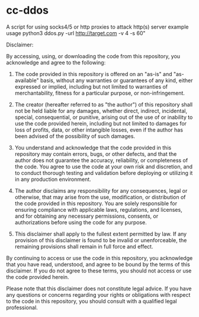 # cc-ddos
A script for using socks4/5 or http proxies to attack http(s) server example usage python3 ddos.py -url http://target.com -v 4 -s 60"


Disclaimer: 

By accessing, using, or downloading the code from this repository, you acknowledge and agree to the following:

1. The code provided in this repository is offered on an "as-is" and "as-available" basis, without any warranties or guarantees of any kind, either expressed or implied, including but not limited to warranties of merchantability, fitness for a particular purpose, or non-infringement.

2. The creator (hereafter referred to as "the author") of this repository shall not be held liable for any damages, whether direct, indirect, incidental, special, consequential, or punitive, arising out of the use of or inability to use the code provided herein, including but not limited to damages for loss of profits, data, or other intangible losses, even if the author has been advised of the possibility of such damages.

3. You understand and acknowledge that the code provided in this repository may contain errors, bugs, or other defects, and that the author does not guarantee the accuracy, reliability, or completeness of the code. You agree to use the code at your own risk and discretion, and to conduct thorough testing and validation before deploying or utilizing it in any production environment.

4. The author disclaims any responsibility for any consequences, legal or otherwise, that may arise from the use, modification, or distribution of the code provided in this repository. You are solely responsible for ensuring compliance with applicable laws, regulations, and licenses, and for obtaining any necessary permissions, consents, or authorizations before using the code for any purpose.

5. This disclaimer shall apply to the fullest extent permitted by law. If any provision of this disclaimer is found to be invalid or unenforceable, the remaining provisions shall remain in full force and effect.

By continuing to access or use the code in this repository, you acknowledge that you have read, understood, and agree to be bound by the terms of this disclaimer. If you do not agree to these terms, you should not access or use the code provided herein.

Please note that this disclaimer does not constitute legal advice. If you have any questions or concerns regarding your rights or obligations with respect to the code in this repository, you should consult with a qualified legal professional.
